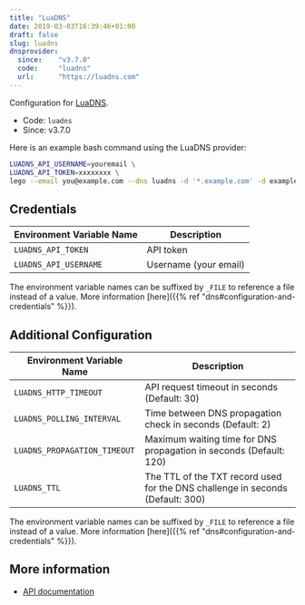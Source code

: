 ```yaml
---
title: "LuaDNS"
date: 2019-03-03T16:39:46+01:00
draft: false
slug: luadns
dnsprovider:
  since:    "v3.7.0"
  code:     "luadns"
  url:      "https://luadns.com"
---
```


<!-- THIS DOCUMENTATION IS AUTO-GENERATED. PLEASE DO NOT EDIT. -->
<!-- providers/dns/luadns/luadns.toml -->
<!-- THIS DOCUMENTATION IS AUTO-GENERATED. PLEASE DO NOT EDIT. -->


Configuration for [LuaDNS](https://luadns.com).


<!--more-->

- Code: `luadns`
- Since: v3.7.0


Here is an example bash command using the LuaDNS provider:

```bash
LUADNS_API_USERNAME=youremail \
LUADNS_API_TOKEN=xxxxxxxx \
lego --email you@example.com --dns luadns -d '*.example.com' -d example.com run
```




## Credentials

| Environment Variable Name | Description |
|-----------------------|-------------|
| `LUADNS_API_TOKEN` | API token |
| `LUADNS_API_USERNAME` | Username (your email) |

The environment variable names can be suffixed by `_FILE` to reference a file instead of a value.
More information [here]({{% ref "dns#configuration-and-credentials" %}}).


## Additional Configuration

| Environment Variable Name | Description |
|--------------------------------|-------------|
| `LUADNS_HTTP_TIMEOUT` | API request timeout in seconds (Default: 30) |
| `LUADNS_POLLING_INTERVAL` | Time between DNS propagation check in seconds (Default: 2) |
| `LUADNS_PROPAGATION_TIMEOUT` | Maximum waiting time for DNS propagation in seconds (Default: 120) |
| `LUADNS_TTL` | The TTL of the TXT record used for the DNS challenge in seconds (Default: 300) |

The environment variable names can be suffixed by `_FILE` to reference a file instead of a value.
More information [here]({{% ref "dns#configuration-and-credentials" %}}).




## More information

- [API documentation](https://luadns.com/api.html)

<!-- THIS DOCUMENTATION IS AUTO-GENERATED. PLEASE DO NOT EDIT. -->
<!-- providers/dns/luadns/luadns.toml -->
<!-- THIS DOCUMENTATION IS AUTO-GENERATED. PLEASE DO NOT EDIT. -->
